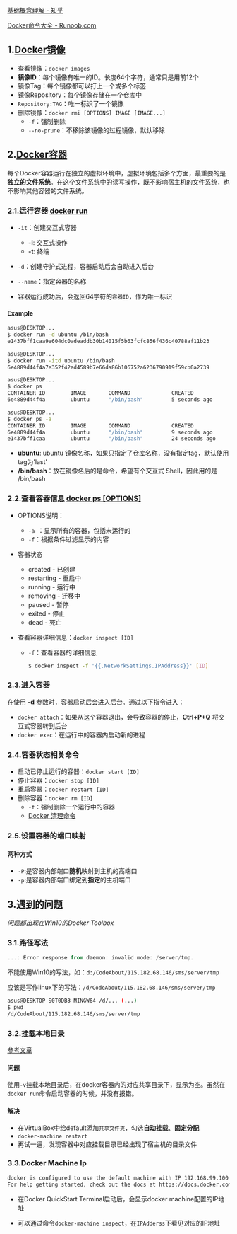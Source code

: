 [基础概念理解 - 知乎](https://zhuanlan.zhihu.com/p/53260098)

[Docker命令大全 - Runoob.com](https://www.runoob.com/docker/docker-command-manual.html)

## 1.[Docker镜像](https://www.jikexueyuan.com/course/867_3.html?ss=1)

- 查看镜像：`docker images`
- **镜像ID**：每个镜像有唯一的ID。长度64个字符，通常只是用前12个
- 镜像Tag：每个镜像都可以打上一个或多个标签
- 镜像Repository：每个镜像存储在一个仓库中
- `Repository:TAG`：唯一标识了一个镜像
- 删除镜像：`docker rmi [OPTIONS] IMAGE [IMAGE...]`
  - `-f`：强制删除
  - `--no-prune`：不移除该镜像的过程镜像，默认移除

## 2.[Docker容器](https://www.jikexueyuan.com/course/867_4.html?ss=1)

每个Docker容器运行在独立的虚拟环境中，虚拟环境包括多个方面，最重要的是**独立的文件系统**。在这个文件系统中的读写操作，既不影响宿主机的文件系统，也不影响其他容器的文件系统。

### 2.1.运行容器 [docker run](https://www.runoob.com/docker/docker-run-command.html)

- `-it`：创建交互式容器
  - **-i**: 交互式操作
  - **-t**: 终端
- `-d`：创建守护式进程，容器启动后会自动进入后台

- `--name`：指定容器的名称

- 容器运行成功后，会返回64字符的`容器ID`，作为唯一标识

#### Example

```bash
asus@DESKTOP...
$ docker run -d ubuntu /bin/bash
e1437bff1caa9e604dc0adeaddb30b14015f5b63fcfc856f436c40788af11b23

asus@DESKTOP...
$ docker run -itd ubuntu /bin/bash
6e4889d44f4a7e352f42ad4589b7e66da86b106752a6236790919f59cb0a2739

asus@DESKTOP...
$ docker ps
CONTAINER ID        IMAGE		COMMAND             CREATED             STATUS	...
6e4889d44f4a        ubuntu		"/bin/bash"         5 seconds ago       Up 5 seconds

asus@DESKTOP...
$ docker ps -a
CONTAINER ID        IMAGE		COMMAND             CREATED             STATUS	...
6e4889d44f4a        ubuntu		"/bin/bash"         9 seconds ago       Up 9 seconds
e1437bff1caa        ubuntu		"/bin/bash"         24 seconds ago      Exited (0) 24 seconds ago
```

- **ubuntu**: ubuntu 镜像名称，如果只指定了仓库名称，没有指定tag，默认使用tag为'last'
- **/bin/bash**：放在镜像名后的是命令，希望有个交互式 Shell，因此用的是 /bin/bash

### 2.2.查看容器信息 [docker ps [OPTIONS]](https://www.runoob.com/docker/docker-ps-command.html)

- OPTIONS说明：
  - `-a `：显示所有的容器，包括未运行的
  - `-f`：根据条件过滤显示的内容
- 容器状态
  - created - 已创建
  - restarting - 重启中
  - running - 运行中
  - removing - 迁移中
  - paused - 暂停
  - exited - 停止
  - dead - 死亡

- 查看容器详细信息：`docker inspect [ID]`

  - `-f`：查看容器的详细信息

    ```bash
    $ docker inspect -f '{{.NetworkSettings.IPAddress}}' [ID]
    ```

### 2.3.进入容器

在使用 **-d** 参数时，容器启动后会进入后台。通过以下指令进入：

- `docker attach`：如果从这个容器退出，会导致容器的停止，**Ctrl+P+Q** 将交互式容器转到后台
- `docker exec`：在运行中的容器内启动新的进程

### 2.4.容器状态相关命令

- 启动已停止运行的容器：`docker start [ID]`
- 停止容器：`docker stop [ID]`
- 重启容器：`docker restart [ID]`
- 删除容器：`docker rm [ID]`
  - `-f`：强制删除一个运行中的容器
  - [Docker 清理命令](https://www.runoob.com/w3cnote/docker-clear-command.html)

### 2.5.设置容器的端口映射

#### 两种方式

- `-P`:是容器内部端口**随机**映射到主机的高端口
- `-p`:是容器内部端口绑定到**指定**的主机端口

## 3.遇到的问题

*问题都出现在Win10的Docker Toolbox*

### 3.1.路径写法

```powershell
...: Error response from daemon: invalid mode: /server/tmp.
```

不能使用Win10的写法，如：`d:/CodeAbout/115.182.68.146/sms/server/tmp`

应该是写作linux下的写法：`/d/CodeAbout/115.182.68.146/sms/server/tmp`

```bash
asus@DESKTOP-S0T0DB3 MINGW64 /d/... (...)
$ pwd
/d/CodeAbout/115.182.68.146/sms/server/tmp
```

### 3.2.挂载本地目录

[参考文章](https://my.oschina.net/u/575836/blog/3015221)

#### 问题

使用`-v`挂载本地目录后，在docker容器内的对应共享目录下，显示为空。虽然在`docker run`命令启动容器的时候，并没有报错。

#### 解决

- 在VirtualBox中给default添加`共享文件夹`，勾选**自动挂载**、**固定分配**
- `docker-machine restart`
- 再试一遍，发现容器中对应挂载目录已经出现了宿主机的目录文件

### 3.3.Docker Machine Ip

```bash
docker is configured to use the default machine with IP 192.168.99.100
For help getting started, check out the docs at https://docs.docker.com
```

- 在Docker QuickStart Terminal启动后，会显示docker machine配置的IP地址

- 可以通过命令`docker-machine inspect`，在`IPAdderss`下看见对应的IP地址